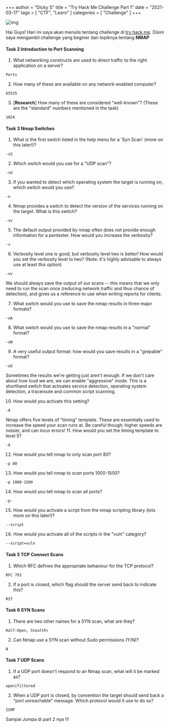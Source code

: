 +++
author = "Dicky S"
title = "Try Hack Me Challenge Part 1"
date = "2021-03-17"
tags = [
    "CTF", "Learn"
]
categories = [ "Challenge" ]
+++

![img](https://miro.medium.com/max/2400/1*NqeovuV6RWG0-iK5yZYv6g.png)

Hai Guys! Hari ini saya akan menulis tentang challenge di [try hack me](https://www.tryhackme.com/). Disini saya mengambil challenge yang beginer dan topiknya tentang __NMAP__

#### Task 2 Introduction to Port Scanning

1. What networking constructs are used to direct traffic to the right application on a server?

```
Ports
```

2. How many of these are available on any network-enabled computer?

```
65535
```

3. [__Research__] How many of these are considered "well-known"? (These are the "standard" numbers mentioned in the task)

```
1024
```

#### Task 3 Nmap Switches

1. What is the first switch listed in the help menu for a 'Syn Scan' (more on this later!)?

```
-sS
```
2. Which switch would you use for a "UDP scan"?

```
-sU
```
3. If you wanted to detect which operating system the target is running on, which switch would you use?
```
-o
```
4. Nmap provides a switch to detect the version of the services running on the target. What is this switch?
```
-sv
```
5. The default output provided by nmap often does not provide enough information for a pentester. How would you increase the verbosity?
```
-v
```
6. Verbosity level one is good, but verbosity level two is better! How would you set the verbosity level to two?
(Note: it's highly advisable to always use at least this option)
```
-vv
```
We should always save the output of our scans -- this means that we only need to run the scan once (reducing network traffic and thus chance of detection), and gives us a reference to use when writing reports for clients.

7. What switch would you use to save the nmap results in three major formats?
```
-oA
```
8. What switch would you use to save the nmap results in a "normal" format?
```
-oN
```
9. A very useful output format: how would you save results in a "grepable" format?
```
-oG
```
Sometimes the results we're getting just aren't enough. If we don't care about how loud we are, we can enable "aggressive" mode. This is a shorthand switch that activates service detection, operating system detection, a traceroute and common script scanning.

10. How would you activate this setting?
```
-A
```
Nmap offers five levels of "timing" template. These are essentially used to increase the speed your scan runs at. Be careful though: higher speeds are noisier, and can incur errors!
11. How would you set the timing template to level 5?
```
-A
```
12. How would you tell nmap to only scan port 80?
```
-p 80
```
13. How would you tell nmap to scan ports 1000-1500?
```
-p 1000-1500
```
14. How would you tell nmap to scan all ports?
```
-p-
```
15. How would you activate a script from the nmap scripting library (lots more on this later!)?
```
--script
```
16. How would you activate all of the scripts in the "vuln" category?
```
--script=vuln
```
#### Task 5 TCP Connect Scans

1. Which RFC defines the appropriate behaviour for the TCP protocol?
```
RFC 793
```
2. If a port is closed, which flag should the server send back to indicate this?
```
RST
```
#### Task 6 SYN Scans
1. There are two other names for a SYN scan, what are they?
```
Half-Open, Stealth\
```
2. Can Nmap use a SYN scan without Sudo permissions (Y/N)?
```
N
```
#### Task 7 UDP Scans
1. If a UDP port doesn't respond to an Nmap scan, what will it be marked as?
```
open|filtered
```
2. When a UDP port is closed, by convention the target should send back a "port unreachable" message. Which protocol would it use to do so?
```
ICMP
```

Sampai Jumpa di part 2 nya !!!